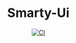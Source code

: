<h1 align="center" dir="auto">
  Smarty-Ui
</h1>
<p align="center" dir="auto">
    <a href="https://github.com/HJianfeng/Smarty-Ui/actions/workflows/main.yml"><img src="https://github.com/HJianfeng/Smarty-Ui/actions/workflows/main.yml/badge.svg?branch=main" alt="CI" style="max-width: 100%;"></a>
</p>
